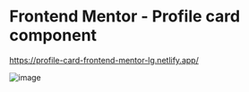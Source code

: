 # Frontend Mentor - Profile card component

https://profile-card-frontend-mentor-lg.netlify.app/

![image](https://user-images.githubusercontent.com/72318958/188449836-6207ebbf-a4cb-4e12-8bc9-20c22843846b.png)
